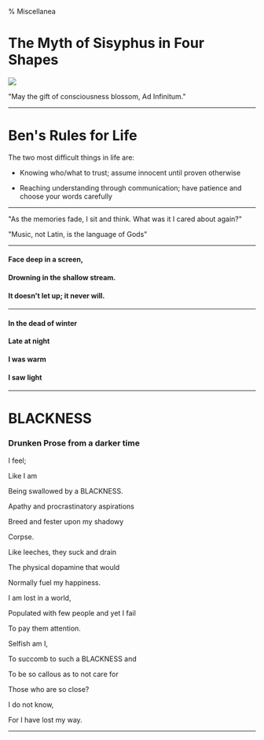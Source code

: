 % Miscellanea

# The Myth of Sisyphus in Four Shapes

![](./images/sisyphus.png)

"May the gift of consciousness blossom, Ad Infinitum."

***

# Ben's Rules for Life

The two most difficult things in life are:

* Knowing who/what to trust; assume innocent until proven otherwise

* Reaching understanding through communication; have patience and choose your words carefully

***

"As the memories fade, I sit and think. What was it I cared about again?"

"Music, not Latin, is the language of Gods"

***
#### Face deep in a screen,

#### Drowning in the shallow stream.

#### It doesn't let up; it never will.

***

#### In the dead of winter

#### Late at night

#### I was warm

#### I saw light

***

# BLACKNESS

### Drunken Prose from a darker time

I feel;

Like I am

Being swallowed by a BLACKNESS.

Apathy and procrastinatory aspirations

Breed and fester upon my shadowy

Corpse.

Like leeches, they suck and drain

The physical dopamine that would

Normally fuel my happiness.

I am lost in a world,

Populated with few people and yet I fail

To pay them attention.

Selfish am I,

To succomb to such a BLACKNESS and

To be so callous as to not care for

Those who are so close?

I do not know,

For I have lost my way.

***
